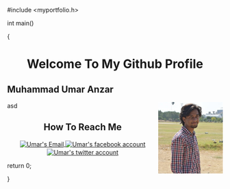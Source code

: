 #include <myportfolio.h>

int main()

{
  <h1 align="center">Welcome To My Github Profile</h1>

## Muhammad Umar Anzar

<img align="right" width="30%" alt="my profile picture" src="images_icons/me.jpg">

asd

  <!--
  **omer-anzar/omer-anzar** is a ✨ _special_ ✨ repository because its `README.md` (this file) appears on your GitHub profile.

  Here are some ideas to get you started:

  - 🔭 I’m currently working on ...
  - 🌱 I’m currently learning ...
  - 👯 I’m looking to collaborate on ...
  - 🤔 I’m looking for help with ...
  - 💬 Ask me about ...
  - 📫 How to reach me: ...
  - 😄 Pronouns: ...
  - ⚡ Fun fact: ...
  -->


  <h2 align="center">How To Reach Me</h2>
  <p align ="center">
    <a href="mailto:omer.anzar2@gmail.com">
      <image align="center" src="images_icons/facebookicon.png" width="64 px" alt="Umar's Email">
    </a>
    <a href="https://www.facebook.com/omer.anzar.7/">
      <image align="center" src="images_icons/facebookicon.png" width="64 px" alt="Umar's facebook account">
    </a>
    <a href="images_icons/twittericon.png">
      <image align="center" src="images_icons/twittericon.png" width="64 px" alt="Umar's twitter account">
    </a>  
  </p>


  return 0;

}

